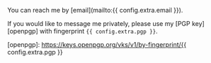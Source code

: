 You can reach me by [email](mailto:{{ config.extra.email }}).

If you would like to message me privately, please use my [PGP key][openpgp] with
fingerprint `{{ config.extra.pgp }}`.

[openpgp]: https://keys.openpgp.org/vks/v1/by-fingerprint/{{ config.extra.pgp }}
